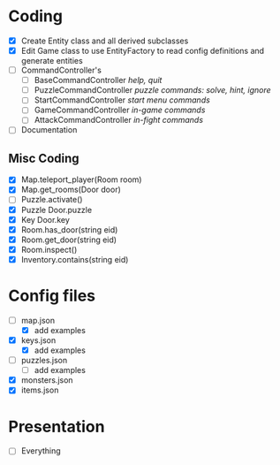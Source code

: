 # Coding

- [x] Create Entity class and all derived subclasses
- [x] Edit Game class to use EntityFactory to read config definitions and generate entities
- [ ] CommandController's
  - [ ] BaseCommandController *help, quit*
  - [ ] PuzzleCommandController *puzzle commands: solve, hint, ignore*
  - [ ] StartCommandController *start menu commands*
  - [ ] GameCommandController *in-game commands*
  - [ ] AttackCommandController *in-fight commands*
- [ ] Documentation

## Misc Coding

- [x] Map.teleport_player(Room room)
- [x] Map.get_rooms(Door door)
- [ ] Puzzle.activate()
- [x] Puzzle Door.puzzle
- [x] Key Door.key
- [x] Room.has_door(string eid)
- [x] Room.get_door(string eid)
- [x] Room.inspect()
- [x] Inventory.contains(string eid)

# Config files

- [ ] map.json
  - [x] add examples
- [x] keys.json
  - [x] add examples
- [ ] puzzles.json
  - [ ] add examples
- [x] monsters.json
- [x] items.json

# Presentation

- [ ] Everything
